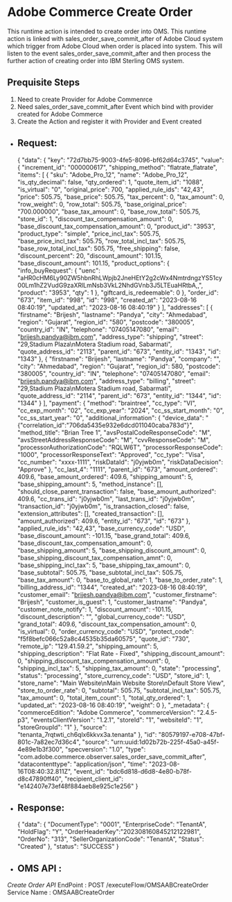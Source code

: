 # Adobe Commerce Create Order

This runtime action is intended to create order into OMS. This runtime action is linked with sales_order_save_commit_after of Adobe Cloud system which trigger from Adobe Cloud when order is placed into system. This will listen to the event sales_order_save_commit_after and then process the further action of creating order into IBM Sterling OMS system.

## Prequisite Steps

   1. Need to create Provider for Adobe Commenrce 
   2. Need sales_order_save_commit_after Event which bind with provider created for  Adobe Commerce 
   3. Create the Action and register it with Provider and Event created 

- ## Request: 
    {
        "data": {
          "key": "72d7bb75-9003-4fe5-8096-bf62d64c3745",
          "value": {
            "increment_id": "000000617",
            "shipping_method": "flatrate_flatrate",
            "items": [
              {
                "sku": "Adobe_Pro_12",
                "name": "Adobe_Pro_12",
                "is_qty_decimal": false,
                "qty_ordered": 1,
                "quote_item_id": "1088",
                "is_virtual": "0",
                "original_price": 700,
                "applied_rule_ids": "42,43",
                "price": 505.75,
                "base_price": 505.75,
                "tax_percent": 0,
                "tax_amount": 0,
                "row_weight": 0,
                "row_total": 505.75,
                "base_original_price": "700.000000",
                "base_tax_amount": 0,
                "base_row_total": 505.75,
                "store_id": 1,
                "discount_tax_compensation_amount": 0,
                "base_discount_tax_compensation_amount": 0,
                "product_id": "3953",
                "product_type": "simple",
                "price_incl_tax": 505.75,
                "base_price_incl_tax": 505.75,
                "row_total_incl_tax": 505.75,
                "base_row_total_incl_tax": 505.75,
                "free_shipping": false,
                "discount_percent": 20,
                "discount_amount": 101.15,
                "base_discount_amount": 101.15,
                "product_options": {
                  "info_buyRequest": {
                    "uenc": "aHR0cHM6Ly90ZW5hbnRhLWpjb2JneHEtY2g2cWx4NmtrdngzYS51cy00Lm1hZ2VudG9zaXRlLmNsb3VkL2NhdGVnb3J5LTEuaHRtbA,,",
                    "product": "3953",
                    "qty": 1
                  },
                  "giftcard_is_redeemable": 0
                },
                "order_id": "673",
                "item_id": "998",
                "id": "998",
                "created_at": "2023-08-16 08:40:19",
                "updated_at": "2023-08-16 08:40:19"
              }
            ],
            "addresses": [
              {
                "firstname": "Brijesh",
                "lastname": "Pandya",
                "city": "Ahmedabad",
                "region": "Gujarat",
                "region_id": "580",
                "postcode": "380005",
                "country_id": "IN",
                "telephone": "07405147080",
                "email": "brijesh.pandya@ibm.com",
                "address_type": "shipping",
                "street": "29,Stadium Plaza\nMotera Stadium road, Sabarmati",
                "quote_address_id": "2113",
                "parent_id": "673",
                "entity_id": "1343",
                "id": "1343"
              },
              {
                "firstname": "Brijesh",
                "lastname": "Pandya",
                "company": "",
                "city": "Ahmedabad",
                "region": "Gujarat",
                "region_id": 580,
                "postcode": "380005",
                "country_id": "IN",
                "telephone": "07405147080",
                "email": "brijesh.pandya@ibm.com",
                "address_type": "billing",
                "street": "29,Stadium Plaza\nMotera Stadium road, Sabarmati",
                "quote_address_id": "2114",
                "parent_id": "673",
                "entity_id": "1344",
                "id": "1344"
              }
            ],
            "payment": {
              "method": "braintree",
              "cc_type": "VI",
              "cc_exp_month": "02",
              "cc_exp_year": "2024",
              "cc_ss_start_month": "0",
              "cc_ss_start_year": "0",
              "additional_information": {
                "device_data": "{\"correlation_id\":\"706da5435e932e6dcd011040caba783d\"}",
                "method_title": "Brian Tree 1",
                "avsPostalCodeResponseCode": "M",
                "avsStreetAddressResponseCode": "M",
                "cvvResponseCode": "M",
                "processorAuthorizationCode": "RQLW6T",
                "processorResponseCode": "1000",
                "processorResponseText": "Approved",
                "cc_type": "Visa",
                "cc_number": "xxxx-1111",
                "riskDataId": "j0yjwb0m",
                "riskDataDecision": "Approve"
              },
              "cc_last_4": "1111",
              "parent_id": "673",
              "amount_ordered": 409.6,
              "base_amount_ordered": 409.6,
              "shipping_amount": 5,
              "base_shipping_amount": 5,
              "method_instance": [],
              "should_close_parent_transaction": false,
              "base_amount_authorized": 409.6,
              "cc_trans_id": "j0yjwb0m",
              "last_trans_id": "j0yjwb0m",
              "transaction_id": "j0yjwb0m",
              "is_transaction_closed": false,
              "extension_attributes": [],
              "created_transaction": [],
              "amount_authorized": 409.6,
              "entity_id": "673",
              "id": "673"
            },
            "applied_rule_ids": "42,43",
            "base_currency_code": "USD",
            "base_discount_amount": -101.15,
            "base_grand_total": 409.6,
            "base_discount_tax_compensation_amount": 0,
            "base_shipping_amount": 5,
            "base_shipping_discount_amount": 0,
            "base_shipping_discount_tax_compensation_amnt": 0,
            "base_shipping_incl_tax": 5,
            "base_shipping_tax_amount": 0,
            "base_subtotal": 505.75,
            "base_subtotal_incl_tax": 505.75,
            "base_tax_amount": 0,
            "base_to_global_rate": 1,
            "base_to_order_rate": 1,
            "billing_address_id": "1344",
            "created_at": "2023-08-16 08:40:19",
            "customer_email": "brijesh.pandya@ibm.com",
            "customer_firstname": "Brijesh",
            "customer_is_guest": 1,
            "customer_lastname": "Pandya",
            "customer_note_notify": 1,
            "discount_amount": -101.15,
            "discount_description": "",
            "global_currency_code": "USD",
            "grand_total": 409.6,
            "discount_tax_compensation_amount": 0,
            "is_virtual": 0,
            "order_currency_code": "USD",
            "protect_code": "f5f8befc066c52a8c44535b35da60575",
            "quote_id": "730",
            "remote_ip": "129.41.59.2",
            "shipping_amount": 5,
            "shipping_description": "Flat Rate - Fixed",
            "shipping_discount_amount": 0,
            "shipping_discount_tax_compensation_amount": 0,
            "shipping_incl_tax": 5,
            "shipping_tax_amount": 0,
            "state": "processing",
            "status": "processing",
            "store_currency_code": "USD",
            "store_id": 1,
            "store_name": "Main Website\nMain Website Store\nDefault Store View",
            "store_to_order_rate": 0,
            "subtotal": 505.75,
            "subtotal_incl_tax": 505.75,
            "tax_amount": 0,
            "total_item_count": 1,
            "total_qty_ordered": 1,
            "updated_at": "2023-08-16 08:40:19",
            "weight": 0
          },
          "_metadata": {
            "commerceEdition": "Adobe Commerce",
            "commerceVersion": "2.4.5-p3",
            "eventsClientVersion": "1.2.1",
            "storeId": "1",
            "websiteId": "1",
            "storeGroupId": "1"
          },
          "source": "tenanta_7rqtwti_ch6qlx6kkvx3a.tenanta"
        },
        "id": "80579197-e708-47bf-801c-7a82ec7d36c4",
        "source": "urn:uuid:1d02b72b-225f-45a0-a45f-4e89e1b3f300",
        "specversion": "1.0",
        "type": "com.adobe.commerce.observer.sales_order_save_commit_after",
        "datacontenttype": "application/json",
        "time": "2023-08-16T08:40:32.811Z",
        "event_id": "bdc6d818-d6d8-4e80-b78f-d8c47890ff40",
        "recipient_client_id": "e142407e73ef48f884aeb8e925c1e256"
      }

- ## Response: 
   { "data":
      { "DocumentType": "0001",
         "EnterpriseCode": "TenantA",
         "HoldFlag": "Y",
         "OrderHeaderKey":"202308160845212122981",
         "OrderNo": "313",
         "SellerOrganizationCode": "TenantA", 
         "Status": "Created" 
      }, 
      "status": "SUCCESS"
   }


- ## OMS API : 
*Create Order API*
EndPoint : POST /executeFlow/OMSAABCreateOrder 
Service Name : OMSAABCreateOrder 
